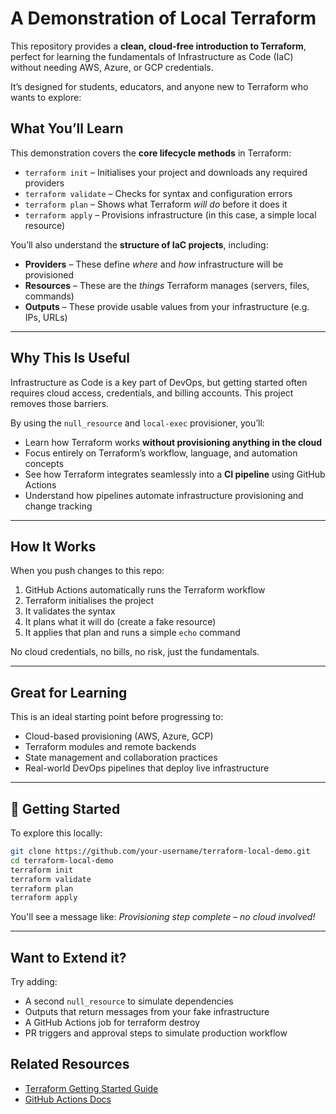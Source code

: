 # A Demonstration of Local Terraform

This repository provides a **clean, cloud-free introduction to Terraform**, perfect for learning the fundamentals of Infrastructure as Code (IaC) without needing AWS, Azure, or GCP credentials.

It’s designed for students, educators, and anyone new to Terraform who wants to explore:

## What You’ll Learn

This demonstration covers the **core lifecycle methods** in Terraform:

- `terraform init` – Initialises your project and downloads any required providers  
- `terraform validate` – Checks for syntax and configuration errors  
- `terraform plan` – Shows what Terraform *will do* before it does it  
- `terraform apply` – Provisions infrastructure (in this case, a simple local resource)

You’ll also understand the **structure of IaC projects**, including:

- **Providers** – These define *where* and *how* infrastructure will be provisioned  
- **Resources** – These are the *things* Terraform manages (servers, files, commands)  
- **Outputs** – These provide usable values from your infrastructure (e.g. IPs, URLs)

---

## Why This Is Useful

Infrastructure as Code is a key part of DevOps, but getting started often requires cloud access, credentials, and billing accounts. This project removes those barriers.

By using the `null_resource` and `local-exec` provisioner, you’ll:

- Learn how Terraform works **without provisioning anything in the cloud**  
- Focus entirely on Terraform’s workflow, language, and automation concepts  
- See how Terraform integrates seamlessly into a **CI pipeline** using GitHub Actions  
- Understand how pipelines automate infrastructure provisioning and change tracking

---

## How It Works

When you push changes to this repo:

1. GitHub Actions automatically runs the Terraform workflow
2. Terraform initialises the project
3. It validates the syntax
4. It plans what it will do (create a fake resource)
5. It applies that plan and runs a simple `echo` command

No cloud credentials, no bills, no risk, just the fundamentals.

---

## Great for Learning

This is an ideal starting point before progressing to:

- Cloud-based provisioning (AWS, Azure, GCP)
- Terraform modules and remote backends
- State management and collaboration practices
- Real-world DevOps pipelines that deploy live infrastructure

---

## 📂 Getting Started

To explore this locally:

```bash
git clone https://github.com/your-username/terraform-local-demo.git
cd terraform-local-demo
terraform init
terraform validate
terraform plan
terraform apply
```
You'll see a message like:
*Provisioning step complete – no cloud involved!*

---

## Want to Extend it?

Try adding:
- A second `null_resource` to simulate dependencies
- Outputs that return messages from your fake infrastructure
- A GitHub Actions job for terraform destroy
- PR triggers and approval steps to simulate production workflow

## Related Resources

- [Terraform Getting Started Guide](https://developer.hashicorp.com/terraform/tutorials)
- [GitHub Actions Docs](https://docs.github.com/en/actions)
